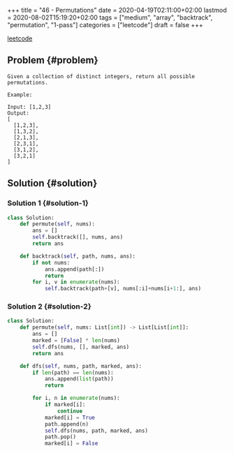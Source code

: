 +++
title = "46 - Permutations"
date = 2020-04-19T02:11:00+02:00
lastmod = 2020-08-02T15:19:20+02:00
tags = ["medium", "array", "backtrack", "permutation", "1-pass"]
categories = ["leetcode"]
draft = false
+++

[leetcode](https://leetcode.com/problems/permutations-ii/)


## Problem {#problem}

```text
Given a collection of distinct integers, return all possible permutations.

Example:

Input: [1,2,3]
Output:
[
  [1,2,3],
  [1,3,2],
  [2,1,3],
  [2,3,1],
  [3,1,2],
  [3,2,1]
]
```


## Solution {#solution}


### Solution 1 {#solution-1}

```python
class Solution:
    def permute(self, nums):
        ans = []
        self.backtrack([], nums, ans)
        return ans

    def backtrack(self, path, nums, ans):
        if not nums:
            ans.append(path[:])
            return
        for i, v in enumerate(nums):
            self.backtrack(path+[v], nums[:i]+nums[i+1:], ans)
```


### Solution 2 {#solution-2}

```python
class Solution:
    def permute(self, nums: List[int]) -> List[List[int]]:
        ans = []
        marked = [False] * len(nums)
        self.dfs(nums, [], marked, ans)
        return ans

    def dfs(self, nums, path, marked, ans):
        if len(path) == len(nums):
            ans.append(list(path))
            return

        for i, n in enumerate(nums):
            if marked[i]:
                continue
            marked[i] = True
            path.append(n)
            self.dfs(nums, path, marked, ans)
            path.pop()
            marked[i] = False
```
